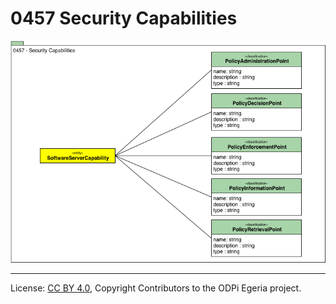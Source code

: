 <!-- SPDX-License-Identifier: CC-BY-4.0 -->
<!-- Copyright Contributors to the ODPi Egeria project. -->

# 0457 Security Capabilities

![UML](0457-Security-Capabilities.png)



----
License: [CC BY 4.0](https://creativecommons.org/licenses/by/4.0/),
Copyright Contributors to the ODPi Egeria project.